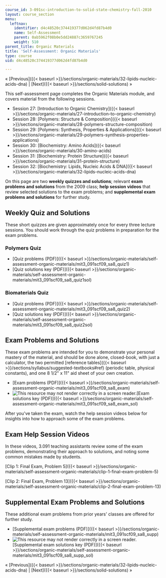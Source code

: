 ```yaml
---
course_id: 3-091sc-introduction-to-solid-state-chemistry-fall-2010
layout: course_section
menu:
  leftnav:
    identifier: d4c48520c374419377d062d4fd87b4d0
    name: Self-Assessment
    parent: 0ab5962f08b0e5dd24887c3659767245
    weight: 510
parent_title: Organic Materials
title: 'Self-Assessment: Organic Materials'
type: course
uid: d4c48520c374419377d062d4fd87b4d0

---
```


« [Previous]({{< baseurl >}}/sections/organic-materials/32-lipids-nucleic-acids-dna) | [Next]({{< baseurl >}}/sections/solid-solutions) »

This self-assessment page completes the Organic Materials module, and covers material from the following sessions.

*   Session 27: [Introduction to Organic Chemistry]({{< baseurl >}}/sections/organic-materials/27-introduction-to-organic-chemistry)
*   Session 28: [Polymers: Structure & Composition]({{< baseurl >}}/sections/organic-materials/28-polymers-structure-composition)
*   Session 29: [Polymers: Synthesis, Properties & Applications]({{< baseurl >}}/sections/organic-materials/29-polymers-synthesis-properties-applications)
*   Session 30: [Biochemistry: Amino Acids]({{< baseurl >}}/sections/organic-materials/30-amino-acids)
*   Session 31: [Biochemistry: Protein Structure]({{< baseurl >}}/sections/organic-materials/31-protein-structure)
*   Session 32: [Biochemistry: Lipids, Nucleic Acids & DNA]({{< baseurl >}}/sections/organic-materials/32-lipids-nucleic-acids-dna)

On this page are two **weekly quizzes and solutions**; relevant **exam problems and solutions** from the 2009 class; **help session videos** that review selected solutions to the exam problems; and **supplemental exam problems and solutions** for further study.

Weekly Quiz and Solutions
-------------------------

These short quizzes are given approximately once for every three lecture sessions. You should work through the quiz problems in preparation for the exam problems.

### Polymers Quiz

*   [Quiz problems (PDF)]({{< baseurl >}}/sections/organic-materials/self-assessment-organic-materials/mit3_091scf09_sa8_quiz1)
*   [Quiz solutions key (PDF)]({{< baseurl >}}/sections/organic-materials/self-assessment-organic-materials/mit3_091scf09_sa8_quiz1sol)

### Biomaterials Quiz

*   [Quiz problems (PDF)]({{< baseurl >}}/sections/organic-materials/self-assessment-organic-materials/mit3_091scf09_sa8_quiz2)
*   [Quiz solutions key (PDF)]({{< baseurl >}}/sections/organic-materials/self-assessment-organic-materials/mit3_091scf09_sa8_quiz2sol)

Exam Problems and Solutions
---------------------------

These exam problems are intended for you to demonstrate your personal mastery of the material, and should be done alone, closed-book, with just a calculator, the two permitted [reference tables]({{< baseurl >}}/sections/syllabus/suggested-textbooks#ref) (periodic table, physical constants), and one 8 1/2" x 11" aid sheet of your own creation.

*   [Exam problems (PDF)]({{< baseurl >}}/sections/organic-materials/self-assessment-organic-materials/mit3_091scf09_sa8_exam)
*   ![This resource may not render correctly in a screen reader.](/images/inacessible.gif)[Exam solutions key (PDF)]({{< baseurl >}}/sections/organic-materials/self-assessment-organic-materials/mit3_091scf09_sa8_exam_sol)

After you've taken the exam, watch the help session videos below for insights into how to approach some of the exam problems.

Exam Help Session Videos
------------------------

In these videos, 3.091 teaching assistants review some of the exam problems, demonstrating their approach to solutions, and noting some common mistakes made by students.

[Clip 1: Final Exam, Problem 5]({{< baseurl >}}/sections/organic-materials/self-assessment-organic-materials/clip-1-final-exam-problem-5)

[Clip 2: Final Exam, Problem 13]({{< baseurl >}}/sections/organic-materials/self-assessment-organic-materials/clip-2-final-exam-problem-13)

Supplemental Exam Problems and Solutions
----------------------------------------

These additional exam problems from prior years' classes are offered for further study.

*   [Supplemental exam problems (PDF)]({{< baseurl >}}/sections/organic-materials/self-assessment-organic-materials/mit3_091scf09_sa8_supp)
*   ![This resource may not render correctly in a screen reader.](/images/inacessible.gif)[Supplemental exam solutions key (PDF)]({{< baseurl >}}/sections/organic-materials/self-assessment-organic-materials/mit3_091scf09_sa8_supp_sol)

« [Previous]({{< baseurl >}}/sections/organic-materials/32-lipids-nucleic-acids-dna) | [Next]({{< baseurl >}}/sections/solid-solutions) »